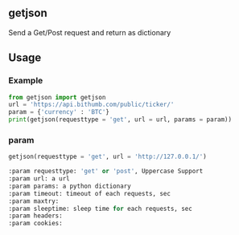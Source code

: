 ## getjson

Send a Get/Post request and return as dictionary


## Usage

### Example

```python
from getjson import getjson
url = 'https://api.bithumb.com/public/ticker/'
param = {'currency' : 'BTC'}
print(getjson(requesttype = 'get', url = url, params = param))
```

### param

```python
getjson(requesttype = 'get', url = 'http://127.0.0.1/')

:param requesttype: 'get' or 'post', Uppercase Support
:param url: a url
:param params: a python dictionary
:param timeout: timeout of each requests, sec
:param maxtry: 
:param sleeptime: sleep time for each requests, sec
:param headers: 
:param cookies: 
```
